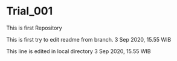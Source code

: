 # Trial_001
This is first Repository

This is first try to edit readme from branch.
3 Sep 2020, 15.55 WIB


This line is edited in local directory
3 Sep 2020, 15.55 WIB